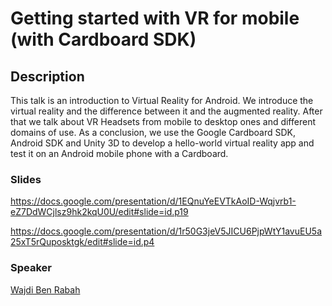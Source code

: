 # Getting started with VR for mobile (with Cardboard SDK)

## Description

This talk is an introduction to Virtual Reality for Android.
We introduce the virtual reality and the difference between it and the augmented reality.
After that we talk about VR Headsets from mobile to desktop ones and different domains of use.
As a conclusion, we use the Google Cardboard SDK, Android SDK and Unity 3D to develop a hello-world virtual reality app and test it on an Android mobile phone with a Cardboard.


### Slides

https://docs.google.com/presentation/d/1EQnuYeEVTkAoID-Wqjvrb1-eZ7DdWCjlsz9hk2kqU0U/edit#slide=id.p19

https://docs.google.com/presentation/d/1r50G3jeV5JICU6PjpWtY1avuEU5a25xT5rQuposktgk/edit#slide=id.p4


### Speaker

[Wajdi Ben Rabah](../speakers/wajdibenrabah.md)
